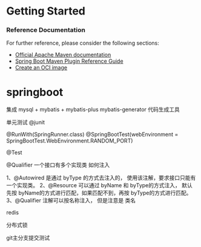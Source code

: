 # Getting Started

### Reference Documentation
For further reference, please consider the following sections:

* [Official Apache Maven documentation](https://maven.apache.org/guides/index.html)
* [Spring Boot Maven Plugin Reference Guide](https://docs.spring.io/spring-boot/docs/2.5.5/maven-plugin/reference/html/)
* [Create an OCI image](https://docs.spring.io/spring-boot/docs/2.5.5/maven-plugin/reference/html/#build-image)


# springboot
集成 mysql + mybatis + mybatis-plus
mybatis-generator 代码生成工具

单元测试  @junit

@RunWith(SpringRunner.class)
@SpringBootTest(webEnvironment = SpringBootTest.WebEnvironment.RANDOM_PORT)

@Test


@Qualifier  一个接口有多个实现类 如何注入

1、@Autowired 是通过 byType 的方式去注入的， 使用该注解，要求接口只能有一个实现类。
2、@Resource 可以通过 byName 和 byType的方式注入， 默认先按 byName的方式进行匹配，如果匹配不到，再按 byType的方式进行匹配。
3、@Qualifier 注解可以按名称注入， 但是注意是 类名


redis

分布式锁

git主分支提交测试